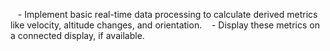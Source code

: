    - Implement basic real-time data processing to calculate derived metrics like velocity, altitude changes, and orientation.
   - Display these metrics on a connected display, if available.
